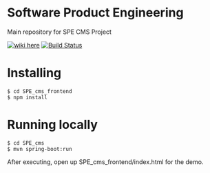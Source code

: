 # Software Product Engineering
Main repository for SPE CMS Project

[![wiki here](https://img.shields.io/badge/wiki-here-brightgreen.svg)](https://github.com/bogdanadrianmarc/spe-cms/wiki) [![Build Status](https://travis-ci.com/bogdanadrianmarc/spe-cms.svg?token=sXmhVTEDXzDo7NyTxBjs&branch=master)](https://travis-ci.com/bogdanadrianmarc/spe-cms)

# Installing
```shell
$ cd SPE_cms_frontend 
$ npm install
```

# Running locally
```shell
$ cd SPE_cms
$ mvn spring-boot:run
```

After executing, open up SPE_cms_frontend/index.html for the demo.
